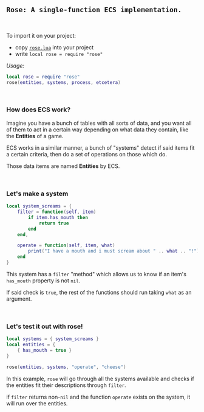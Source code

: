 ## `Rose: A single-function ECS implementation.`
<br>

To import it on your project:
-   copy [`rose.lua`](../rose.lua) into your project
-   write `local rose = require "rose"`

*Usage:*
```lua
local rose = require "rose"
rose(entities, systems, process, etcetera)
```

<br>

### How does ECS work?
Imagine you have a bunch of tables with all sorts of data, and you want all of them to act in a certain way depending on what data they contain, like the **Entities** of a game.

ECS works in a similar manner, a bunch of "systems" detect if said items fit a certain criteria, then do a set of operations on those which do.

Those data items are named **Entities** by ECS.

<br>

### Let's make a system
```lua
local system_screams = {
    filter = function(self, item)
        if item.has_mouth then
            return true
        end
    end,

    operate = function(self, item, what)
        print("I have a mouth and i must scream about " .. what .. "!")
    end
}
```
This system has a `filter` "method" which allows us to know if an item's `has_mouth` property is not `nil`.

If said check is `true`, the rest of the functions should run taking `what` as an argument.

<br>

### Let's test it out with rose!
```lua
local systems = { system_screams }
local entities = {
    { has_mouth = true }
}

rose(entities, systems, "operate", "cheese")
```
In this example, `rose` will go through all the systems available and checks if the entities fit their descriptions through `filter`.

if `filter` returns non-`nil` and the function `operate` exists on the system, it will run over the entities.

<br>